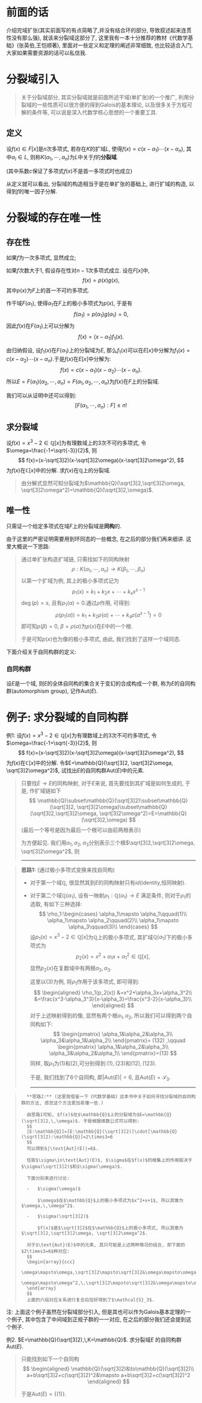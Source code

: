 

# 前面的话

介绍完域扩张(其实前面写的有点简略了,并没有结合环的部分, 导致叙述起来连贯性没有那么强), 就该来分裂域这部分了, 这里我有一本十分推荐的教材《代数学基础》(张英伯,王恺顺著), 里面对一些定义和定理的阐述非常细致, 也比较适合入门, 大家如果需要资源的话可以私信我. 







# 分裂域引入

>   关于分裂域部分, 其实分裂域就是前面所述干域(单扩张)的一个推广, 利用分裂域的一些性质可以很方便的得到Galois的基本理论, 以及很多关于方程可解的条件等, 可以说是深入代数学核心思想的一个重要工具. 

## 定义

设$f(x)\in F[x]$是$n$次多项式, 若存在$K$的扩域$L$, 使得$f(x)=c(x-\alpha_1)\cdots(x-\alpha_n)$, 其中$\alpha_i\in L$, 则称$K(\alpha_1,\,\cdots,\,\alpha_n)$为$L$中关于$f$的**分裂域**. 

(其中系数$c$保证了多项式$f(x)$不是首一多项式时也成立)

从定义就可以看出, 分裂域的构造相当于是在单扩张的基础上, 进行扩域的构造, 以得到$f$的唯一因子分解.





# 分裂域的存在唯一性

## 存在性

如果$f$为一次多项式, 显然成立;

如果$f$次数大于1,  假设存在性对$n-1$次多项式成立. 设在$F[x]$中,
$$
f(x)=p(x)g(x),
$$
其中$p(x)$为$F$上的首一不可约多项式. 

作干域$F(\alpha_1)$, 使得$\alpha_1$在$F$上的极小多项式为$p(x)$, 于是有
$$
f(\alpha_1)=p(\alpha_1)g(\alpha_1)=0,
$$
因此$f(x)$在$F(\alpha_1)$上可以分解为
$$
f(x)=(x-\alpha_1)f_1(x).
$$

由归纳假设, 设$f_1(x)$在$F(\alpha_1)$上的分裂域为$E$, 那么$f_1(x)$可以在$E[x]$中分解为$f_1(x)=c(x-\alpha_2)\cdots(x-\alpha_n)$.于是$f(x)$在$E[x]$中分解为:
$$
f(x)=c(x-\alpha_1)(x-\alpha_2)\cdots(x-\alpha_n).
$$
所以$E=F(\alpha_1)(\alpha_2,\cdots,\alpha_n)=F(\alpha_1,\alpha_2,\cdots,\alpha_n)$为$f(x)$在$F$上的分裂域.

我们可以从证明中还可以得到:
$$
[F(\alpha_1,\,\cdots,\,\alpha_n):F]\leqslant n!
$$

## 求分裂域

设$f(x)=x^3-2\in\mathbb{Q}[x]$为有理数域上的3次不可约多项式, 令$\omega=\frac{-1+\sqrt{-3}}{2}$, 则
$$
f(x)=(x-\sqrt[3]2)(x-\sqrt[3]2\omega)(x-\sqrt[3]2\omega^2),
$$
为$f(x)$在$\mathbb{C}[x]$中的分解. 求$f(x)$在$\mathbb{Q}$上的分裂域.

>   由分解式显然可知分裂域为$\mathbb{Q}(\sqrt[3]2,\sqrt[3]2\omega, \sqrt[3]2\omega^2)=\mathbb{Q}(\sqrt[3]2,\omega)$. 

## 唯一性

只需证一个给定多项式在域$F$上的分裂域是**同构**的.

由于这里的严密证明需要用到环同态的一些概念, 在之后的部分我们再来细讲. 这里大概说一下思路:

>   通过单扩张构造扩域链, 只需找如下的同构映射
>   $$
>   \rho: K(\alpha_1,\,\cdots,\,\alpha_n)\to K(\beta_1,\,\cdots,\,\beta_n)
>   $$
>   以第一个扩域为例, 其上的极小多项式记为
>   $$
>   p_1(x)=k_1+k_2x+\cdots+k_sx^{s-1}
>   $$
>   $\deg(p)=s$, 且有$p_1(\alpha)=0$.通过$\rho$作用, 可得到:
>   $$
>   \rho(p_1(\alpha))=k_1+k_2\rho(\alpha)+\cdots+k_s\rho(\alpha^{s-1})=0
>   $$
>   即可知$p(\beta)=0$, $\beta=\rho(\alpha)$为$p(x)$在$E$中的一个根.
>
>   于是可知$p(x)$也为像的极小多项式, 由此, 我们找到了这样一个域同态.



下面介绍关于自同构群的定义:

### 自同构群

设$E$是一个域, 则$E$的全体自同构的集合关于变幻的合成构成一个群, 称为$E$的自同构群(automorphism group), 记作$\text{Aut}(E)$. 

# 例子: 求分裂域的自同构群

例1: 设$f(x)=x^3-2\in\mathbb{Q}[x]$为有理数域上的3次不可约多项式, 令$\omega=\frac{-1+\sqrt{-3}}{2}$, 则
$$
f(x)=(x-\sqrt[3]2)(x-\sqrt[3]2\omega)(x-\sqrt[3]2\omega^2),
$$
为$f(x)$在$\mathbb{C}[x]$中的分解. 令$E=\mathbb{Q}(\sqrt[3]2, \sqrt[3]2\omega, \sqrt[3]2\omega^2)$, 试找出$E$的自同构群$\text{Aut}(E)$中的元素.

>   只要找$E\to E$的同构映射, 对于$E$来说, 首先要找到其扩域是如何生成的, 于是, 作扩域链如下
>   $$
>   \mathbb{Q}\subset\mathbb{Q}(\sqrt[3]2)\subset\mathbb{Q}(\sqrt[3]2, \sqrt[3]2\omega)\subset\mathbb{Q}(\sqrt[3]2,\sqrt[3]2\omega, \sqrt[3]2\omega^2)=E=\mathbb{Q}(\sqrt[3]2,\omega)
>   $$
>   (最后一个等号是因为最后一个根可以由前两根表示)
>
>   为方便起见. 我们用$\alpha_1,\,\alpha_2,\,\alpha_3$分别表示三个根$\sqrt[3]2,\sqrt[3]2\omega, \sqrt[3]2\omega^2$, 则
>
>   ---

>   **思路1:** (通过极小多项式变换来找自同构)
>
>   - 对于第一个域$\mathbb{Q}$, 很显然其到$E$的同构映射只有$id$(identity,恒同映射).
>
>   - 对于第二个域$\mathbb{Q}(\alpha_1)$, 设有一映射$\rho_1:\mathbb{Q}(\alpha_1)\to E$ 满足条件, 则对于$\rho_1$的选取, 有如下三种选择:
>       $$
>       \rho_1:\begin{cases}
>       \alpha_1\mapsto \alpha_1\qquad(1)\\
>       \alpha_1\mapsto \alpha_2\qquad(2)\\
>       \alpha_1\mapsto \alpha_3\qquad(3)\\
>       \end{cases}
>       $$
>       设$p_1(x)=x^3-2\in \mathbb{Q}[x]$为$\mathbb{Q}$上的极小多项式, 其扩域$\mathbb{Q}(\alpha_1)$下的极小多项式为
>       $$
>       p_2(x)=x^2+\alpha_1x+\alpha_1^2\in\mathbb{Q}[x],
>       $$
>       显然$p_2(x)$在复数域中有两根$\alpha_2,\alpha_3$.
>       
>       这里以$(3)$为例, 将$\rho_1$作用于该多项式, 即可得到:
>       $$
>       \begin{aligned}
>       \rho_1(p_2(x))
>       &=x^2+\alpha_3x+\alpha_3^2\\
>       &=\frac{x^3-\alpha_3^3}{x-\alpha_3}=\frac{x^3-2}{x-\alpha_3}\\
>       \end{aligned}
>       $$
>       对于上述映射得到的像, 显然有两个根$\alpha_1,\alpha_2$, 所以我们可以得到两个自同构如下:
>       $$
>       \begin{pmatrix}
>       \alpha_1&\alpha_2&\alpha_3\\
>       \alpha_3&\alpha_1&\alpha_2\\
>       \end{pmatrix}=
>       (132)
>       ,\qquad
>       \begin{pmatrix}
>       \alpha_1&\alpha_2&\alpha_3\\
>       \alpha_3&\alpha_2&\alpha_1\\
>       \end{pmatrix}=(13)
>       $$
>       同样, 取$\rho_1$为$(1)$和$(2)$,可分别得到:$(1),\,(23)$和$(12),\,(123)$.
>       
>       于是, 我们找到了6个自同构, 即$|\text{Aut}(E)|=6$, 且$\text{Aut}(E)=\mathcal{S}_3$.
>       
>       ---

>       **思路2:** (这里我借鉴一下《代数学基础》这本书中关于如何寻找分裂域的自同构群的方法, 感觉这个方法更加易懂一些.)
>
>       由思路1可知, $f(x)$在$\mathbb{Q}$上的分裂域为$E=\mathbb{Q}(\sqrt[3]2,\,\omega)$. 于是根据维数公式可以得到:
>       $$
>       [E:\mathbb{Q}]=[E:\mathbb{Q}(\sqrt[3]2)]\cdot[\mathbb{Q}(\sqrt[3]2):\mathbb{Q}]=2\times3=6
>       $$
>       可以得到$|\text{Aut}(E)|=6$. 
>
>       任取$\sigma\in\text{Aut}(E)$, $\sigma$在$f(x)$的根集上的作用取决于$\sigma(\sqrt[3]2)$和$\sigma(\omega)$. 
>
>       下面分别来进行讨论:
>
>       -   $\sigma(\omega)$ 
>
>           $\omega$在$\mathbb{Q}$上的极小多项式为$x^2+x+1$, 所以其像为$\omega,\,\omega^2$.
>
>       -   $\sigma(\sqrt[3]2)$  
>
>           $f(x)$是$\sqrt[3]2$在$\mathbb{Q}$上的极小多项式, 所以其像为$\sqrt[3]2,\sqrt[3]2\omega, \sqrt[3]2\omega^2$. 
>
>       对于$\text{Aut}(E)$中的元素, 其只可能是上述两种情况的组合, 即下面的$2\times3=6$种对应:
>       $$
>       \begin{array}{ccc}
>       \omega\mapsto\omega,\sqrt[3]2\mapsto\sqrt[3]2&\omega\mapsto\omega,\sqrt[3]2\mapsto\sqrt[3]2\omega&\omega\mapsto\omega,\,\sqrt[3]2\mapsto\sqrt[3]2\omega^2\\
>       \omega\mapsto\omega^2,\,\sqrt[3]2\mapsto\sqrt[3]2&\omega\mapsto\omega^2,\,\sqrt[3]2\mapsto\sqrt[3]2\omega&\omega\mapsto\omega^2,\,\sqrt[3]2\mapsto\sqrt[3]2\omega^2\\
>       \end{array}
>       $$
>       上面的六组对应关系进行复合后恰好得到了$\mathcal{S}_3$. 

注: 上面这个例子虽然在分裂域部分引入, 但是其也可以作为Galois基本定理的一个例子, 其中包含了中间域到正规子群的一一对应, 在之后的部分我们还会提到这个例子.



例2. $E=\mathbb{Q}(\sqrt[3]2),\,K=\mathbb{Q}$. 求分裂域$E$ 的自同构群$\text{Aut}(E)$. 

>   只能找到如下一个自同构
>   $$
>   \begin{aligned}
>   \mathbb{Q}(\sqrt[3]2)&\to\mathbb{Q}(\sqrt[3]2)\\
>   a+b\sqrt[3]2+c(\sqrt[3]2)^2&\mapsto a+b\sqrt[3]2+c(\sqrt[3]2)^2
>   \end{aligned}
>   $$
>
>   于是$\text{Aut}(E)=\{(1)\}$.











